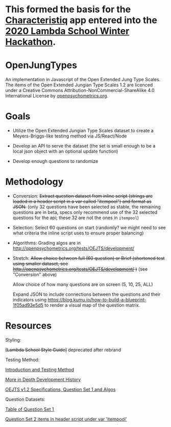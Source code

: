 # This formed the basis for the [Characteristiq](https://characteristiq.now.sh/) app entered into the [2020 Lambda School Winter Hackathon](https://youtu.be/MbWPI9SYvks).




# OpenJungTypes
An implementation in Javascript of the Open Extended Jung Type Scales. The items of the Open Extended Jungian Type Scales 1.2 are licenced under a Creative Commons Attribution-NonCommercial-ShareAlike 4.0 International License by [openpsychometrics.org](http://www.openpsychometrics.org).


# Goals
- Utilize the Open Extended Jungian Type Scales dataset to create a Meyers-Briggs-like testing method via JS/React/Node

- Develop an API to serve the dataset (the set is small enough to be a local json object with an optional update function)

- Develop enough questions to randomize

# Methodology

- Conversion: ~~Extract question dataset from inline script (strings are loaded in a header script in a var called "itempool") and format as JSON.~~ (only 32 questions have been selected as stable, the remaining questions are in beta, specs only recommend use of the 32 selected questions for the api; these 32 are not the ones in `itempool`)
    
- Selection:  Select 60 questions on start (randomly?  we might need to see what criteria the inline script uses to ensure proper balancing)
    
- Algorithms:  Grading algos are in http://openpsychometrics.org/tests/OEJTS/development/
    
- Stretch:  ~~Allow choice between full (60 question) or Brief (shortened test using smaller dataset, see                   http://openpsychometrics.org/tests/OEJTS/development/ )~~ (see "Conversion" above)
    
   Allow choice of how many questions are on screen (5, 10, 25, ALL)
    
   Expand JSON to include connections between the questions and their indicators using https://blog.kumu.io/how-to-build-a-blueprint-1f05ad93e5d5 to render a visual map of the question matrix.
    
    


# Resources

Styling:

~~[Lambda School Style Guide]~~ deprecated after rebrand

Testing Method:

[Introduction and Testing Method](https://openpsychometrics.org/tests/OEJTS/)

[More in Depth Development History](http://openpsychometrics.org/tests/OEJTS/development/)

[OEJTS v1.2 Specifications, Question Set 1 and Algos](https://openpsychometrics.org/tests/OEJTS/development/OEJTS1.2.pdf)

Question Datasets:

[Table of Question Set 1](https://openpsychometrics.org/tests/OEJTS/1.php)

[Question Set 2 items in header script under var 'itempool'](https://openpsychometrics.org/tests/OEJTS/2.php)



